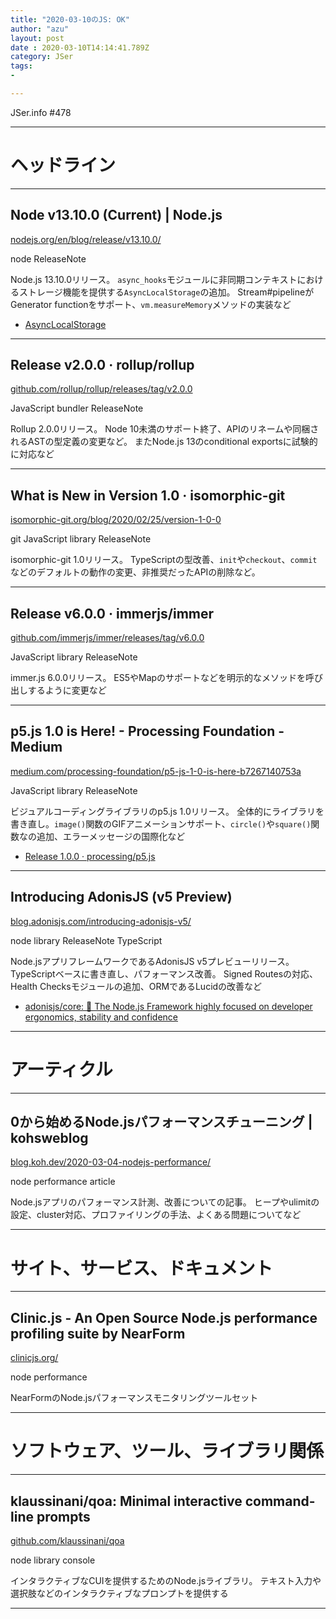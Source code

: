 ```yaml
---
title: "2020-03-10のJS: OK"
author: "azu"
layout: post
date : 2020-03-10T14:14:41.789Z
category: JSer
tags:
-

---
```


JSer.info #478

----

<h1 class="site-genre">ヘッドライン</h1>

----

## Node v13.10.0 (Current) | Node.js
[nodejs.org/en/blog/release/v13.10.0/](https://nodejs.org/en/blog/release/v13.10.0/ "Node v13.10.0 (Current) | Node.js")
<p class="jser-tags jser-tag-icon"><span class="jser-tag"> node</span> <span class="jser-tag">ReleaseNote</span></p>

Node.js 13.10.0リリース。
`async_hooks`モジュールに非同期コンテキストにおけるストレージ機能を提供する`AsyncLocalStorage`の追加。
Stream#pipelineがGenerator functionをサポート、`vm.measureMemory`メソッドの実装など

- [AsyncLocalStorage](https://nodejs.org/api/async_hooks.html#async_hooks_class_asynclocalstorage "AsyncLocalStorage")

----

## Release v2.0.0 · rollup/rollup
[github.com/rollup/rollup/releases/tag/v2.0.0](https://github.com/rollup/rollup/releases/tag/v2.0.0 "Release v2.0.0 · rollup/rollup")
<p class="jser-tags jser-tag-icon"><span class="jser-tag">JavaScript</span> <span class="jser-tag">bundler</span> <span class="jser-tag">ReleaseNote</span></p>

Rollup 2.0.0リリース。
Node 10未満のサポート終了、APIのリネームや同梱されるASTの型定義の変更など。
またNode.js 13のconditional exportsに試験的に対応など


----

## What is New in Version 1.0 · isomorphic-git
[isomorphic-git.org/blog/2020/02/25/version-1-0-0](https://isomorphic-git.org/blog/2020/02/25/version-1-0-0 "What is New in Version 1.0 · isomorphic-git")
<p class="jser-tags jser-tag-icon"><span class="jser-tag">git</span> <span class="jser-tag">JavaScript</span> <span class="jser-tag">library</span> <span class="jser-tag">ReleaseNote</span></p>

isomorphic-git 1.0リリース。
TypeScriptの型改善、`init`や`checkout`、`commit`などのデフォルトの動作の変更、非推奨だったAPIの削除など。


----

## Release v6.0.0 · immerjs/immer
[github.com/immerjs/immer/releases/tag/v6.0.0](https://github.com/immerjs/immer/releases/tag/v6.0.0 "Release v6.0.0 · immerjs/immer")
<p class="jser-tags jser-tag-icon"><span class="jser-tag">JavaScript</span> <span class="jser-tag">library</span> <span class="jser-tag">ReleaseNote</span></p>

immer.js 6.0.0リリース。
ES5やMapのサポートなどを明示的なメソッドを呼び出しするように変更など


----

## p5.js 1.0 is Here! - Processing Foundation - Medium
[medium.com/processing-foundation/p5-js-1-0-is-here-b7267140753a](https://medium.com/processing-foundation/p5-js-1-0-is-here-b7267140753a "p5.js 1.0 is Here! - Processing Foundation - Medium")
<p class="jser-tags jser-tag-icon"><span class="jser-tag">JavaScript</span> <span class="jser-tag">library</span> <span class="jser-tag">ReleaseNote</span></p>

ビジュアルコーディングライブラリのp5.js 1.0リリース。
全体的にライブラリを書き直し。`image()`関数のGIFアニメーションサポート、`circle()`や`square()`関数なの追加、エラーメッセージの国際化など

- [Release 1.0.0 · processing/p5.js](https://github.com/processing/p5.js/releases/tag/1.0.0 "Release 1.0.0 · processing/p5.js")

----

## Introducing AdonisJS (v5 Preview)
[blog.adonisjs.com/introducing-adonisjs-v5/](https://blog.adonisjs.com/introducing-adonisjs-v5/ "Introducing AdonisJS (v5 Preview)")
<p class="jser-tags jser-tag-icon"><span class="jser-tag"> node</span> <span class="jser-tag">library</span> <span class="jser-tag">ReleaseNote</span> <span class="jser-tag">TypeScript</span></p>

Node.jsアプリフレームワークであるAdonisJS v5プレビューリリース。
TypeScriptベースに書き直し、パフォーマンス改善。
Signed Routesの対応、Health Checksモジュールの追加、ORMであるLucidの改善など

- [adonisjs/core: 🚀 The Node.js Framework highly focused on developer ergonomics, stability and confidence](https://github.com/adonisjs/core "adonisjs/core: 🚀 The Node.js Framework highly focused on developer ergonomics, stability and confidence")

----
<h1 class="site-genre">アーティクル</h1>

----

## 0から始めるNode.jsパフォーマンスチューニング | kohsweblog
[blog.koh.dev/2020-03-04-nodejs-performance/](https://blog.koh.dev/2020-03-04-nodejs-performance/ "0から始めるNode.jsパフォーマンスチューニング | kohsweblog")
<p class="jser-tags jser-tag-icon"><span class="jser-tag"> node</span> <span class="jser-tag">performance</span> <span class="jser-tag">article</span></p>

Node.jsアプリのパフォーマンス計測、改善についての記事。
ヒープやulimitの設定、cluster対応、プロファイリングの手法、よくある問題についてなど


----
<h1 class="site-genre">サイト、サービス、ドキュメント</h1>

----

## Clinic.js - An Open Source Node.js performance profiling suite by NearForm
[clinicjs.org/](https://clinicjs.org/ "Clinic.js - An Open Source Node.js performance profiling suite by NearForm")
<p class="jser-tags jser-tag-icon"><span class="jser-tag"> node</span> <span class="jser-tag">performance</span></p>

NearFormのNode.jsパフォーマンスモニタリングツールセット


----
<h1 class="site-genre">ソフトウェア、ツール、ライブラリ関係</h1>

----

## klaussinani/qoa: Minimal interactive command-line prompts
[github.com/klaussinani/qoa](https://github.com/klaussinani/qoa "klaussinani/qoa: Minimal interactive command-line prompts")
<p class="jser-tags jser-tag-icon"><span class="jser-tag"> node</span> <span class="jser-tag">library</span> <span class="jser-tag">console</span></p>

インタラクティブなCUIを提供するためのNode.jsライブラリ。
テキスト入力や選択肢などのインタラクティブなプロンプトを提供する


----
